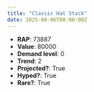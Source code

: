 ```yaml
---
title: "Classic Hat Stack"
date: 2025-08-06T00:00:00Z
---
```

- **RAP**: 73887
- **Value**: 80000
- **Demand level**: 0
- **Trend**: 2
- **Projected?**: True
- **Hyped?**: True
- **Rare?**: True
